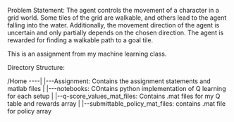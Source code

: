 Problem Statement: The agent controls the movement of a character in a grid world. Some tiles of the grid are walkable, and others lead to the agent falling into the water. Additionally, the movement direction of the agent is uncertain and only partially depends on the chosen direction. The agent is rewarded for finding a walkable path to a goal tile.

This is an assignment from my machine learning class. 

Directory Structure:

/Home
----|
	|---Assignment: Contains the assignment statements and matlab files
	|
	|---notebooks: COntains python implementation of Q learning for each setup
	|
	|--q-score_values_mat_files: Contains .mat files for my Q table and rewards array
	|
	|--submittable_policy_mat_files: contains .mat file for policy array
